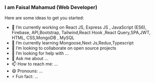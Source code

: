 ### I am Faisal Mahamud (Web Developer)


Here are some ideas to get you started:

- 🔭 I’m currently working on  React JS, Express JS , JavaScript (ES6), Firebase, API,Bootstrap, Tailwind,React Hook ,React Query,SPA,JWT, HTML, CSS,MongoDB , MySQL
- 🌱 I’m currently learning Mongoose,Next Js,Redux,Typescript
- 👯 I’m looking to collaborate on open source projects
- 🤔 I’m looking for help with ...
- 💬 Ask me about ...
- 📫 How to reach me: ...
- 😄 Pronouns: ...
- ⚡ Fun fact: ...
